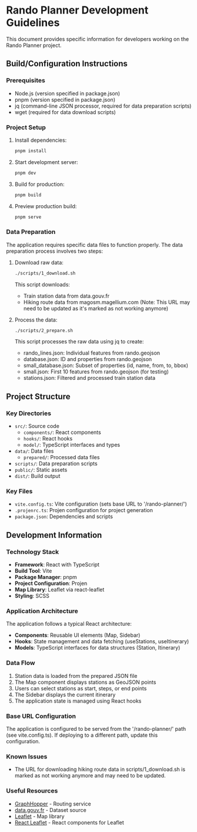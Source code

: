# Rando Planner Development Guidelines

This document provides specific information for developers working on the Rando Planner project.

## Build/Configuration Instructions

### Prerequisites
- Node.js (version specified in package.json)
- pnpm (version specified in package.json)
- jq (command-line JSON processor, required for data preparation scripts)
- wget (required for data download scripts)

### Project Setup
1. Install dependencies:
   ```bash
   pnpm install
   ```

2. Start development server:
   ```bash
   pnpm dev
   ```

3. Build for production:
   ```bash
   pnpm build
   ```

4. Preview production build:
   ```bash
   pnpm serve
   ```

### Data Preparation
The application requires specific data files to function properly. The data preparation process involves two steps:

1. Download raw data:
   ```bash
   ./scripts/1_download.sh
   ```
   This script downloads:
   - Train station data from data.gouv.fr
   - Hiking route data from magosm.magellium.com (Note: This URL may need to be updated as it's marked as not working anymore)

2. Process the data:
   ```bash
   ./scripts/2_prepare.sh
   ```
   This script processes the raw data using jq to create:
   - rando_lines.json: Individual features from rando.geojson
   - database.json: ID and properties from rando.geojson
   - small_database.json: Subset of properties (id, name, from, to, bbox)
   - small.json: First 10 features from rando.geojson (for testing)
   - stations.json: Filtered and processed train station data

## Project Structure

### Key Directories
- `src/`: Source code
  - `components/`: React components
  - `hooks/`: React hooks
  - `model/`: TypeScript interfaces and types
- `data/`: Data files
  - `prepared/`: Processed data files
- `scripts/`: Data preparation scripts
- `public/`: Static assets
- `dist/`: Build output

### Key Files
- `vite.config.ts`: Vite configuration (sets base URL to '/rando-planner/')
- `.projenrc.ts`: Projen configuration for project generation
- `package.json`: Dependencies and scripts

## Development Information

### Technology Stack
- **Framework**: React with TypeScript
- **Build Tool**: Vite
- **Package Manager**: pnpm
- **Project Configuration**: Projen
- **Map Library**: Leaflet via react-leaflet
- **Styling**: SCSS

### Application Architecture
The application follows a typical React architecture:
- **Components**: Reusable UI elements (Map, Sidebar)
- **Hooks**: State management and data fetching (useStations, useItinerary)
- **Models**: TypeScript interfaces for data structures (Station, Itinerary)

### Data Flow
1. Station data is loaded from the prepared JSON file
2. The Map component displays stations as GeoJSON points
3. Users can select stations as start, steps, or end points
4. The Sidebar displays the current itinerary
5. The application state is managed using React hooks

### Base URL Configuration
The application is configured to be served from the '/rando-planner/' path (see vite.config.ts). If deploying to a different path, update this configuration.

### Known Issues
- The URL for downloading hiking route data in scripts/1_download.sh is marked as not working anymore and may need to be updated.

### Useful Resources
- [GraphHopper](https://www.graphhopper.com/) - Routing service
- [data.gouv.fr](https://www.data.gouv.fr/fr/datasets/itineraires-de-randonnee-dans-openstreetmap/#) - Dataset source
- [Leaflet](https://leafletjs.com/) - Map library
- [React Leaflet](https://react-leaflet.js.org/docs/) - React components for Leaflet
